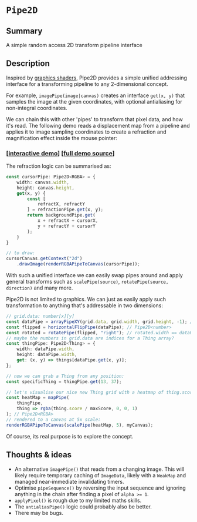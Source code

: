 # `Pipe2D`

## Summary

A simple random access 2D transform pipeline interface

## Description

Inspired by [graphics shaders](https://en.wikipedia.org/wiki/Shader), Pipe2D provides a simple unified addressing interface for a transforming pipeline to any 2-dimensional concept.

For example, `imagePipe(image|canvas)` creates an interface `get(x, y)` that samples the image at the given coordinates, with optional antialiasing for non-integral coordinates.

We can chain this with other 'pipes' to transform that pixel data, and how it's read. The following demo reads a displacement map from a pipeline and applies it to image sampling coordinates to create a refraction and magnification effect inside the mouse pointer:

### [[interactive demo](https://aleta.codes/pipe2d-demo/)] [[full demo source](./demo/src/main.ts)]

The refraction logic can be summarised as:

```ts
const cursorPipe: Pipe2D<RGBA> = {
	width: canvas.width,
	height: canvas.height,
	get(x, y) {
		const [
			refractX, refractY
		] = refractionPipe.get(x, y);
		return backgroundPipe.get(
			x + refractX + cursorX,
			y + refractY + cursorY
		);
	}
}

// to draw:
cursorCanvas.getContext("2d")
	.drawImage(renderRGBAPipeToCanvas(cursorPipe));
```
With such a unified interface we can easily swap pipes around and apply general transforms such as `scalePipe(source)`, `rotatePipe(source, direction)` and many more.

Pipe2D is not limited to graphics. We can just as easily apply such transformation to anything that's addressable in two dimensions:

```ts
// grid.data: number[x][y]
const dataPipe = arrayPipeXY(grid.data, grid.width, grid.height, -1); // Pipe2D<number>
const flipped = horizontalFlipPipe(dataPipe); // Pipe2D<number>
const rotated = rotatePipe(flipped, "right"); // rotated.width == dataPipe.height &v/v
// maybe the numbers in grid.data are indices for a Thing array?
const thingPipe: Pipe2D<Thing> = {
	width: dataPipe.width,
	height: dataPipe.width,
	get: (x, y) => things[dataPipe.get(x, y)];
};

// now we can grab a Thing from any position:
const specificThing = thingPipe.get(13, 37);

// let's visualise our nice new Thing grid with a heatmap of thing.score:
const heatMap = mapPipe(
	thingPipe,
	thing => rgba(thing.score / maxScore, 0, 0, 1)
); // Pipe2D<RGBA>
// rendered to a canvas at 5x scale:
renderRGBAPipeToCanvas(scalePipe(heatMap, 5), myCanvas);
```

Of course, its real purpose is to explore the concept.

## Thoughts & ideas

* An alternative `imagePipe()` that reads from a changing image. This will likely require temporary caching of `ImageData`, likely with a `WeakMap` and managed near-immediate invalidating timers.
* Optimise `pipeSequence()` by reversing the input sequence and ignoring anything in the chain after finding a pixel of `alpha >= 1`.
* `applyPixel()` is rough due to my limited maths skills.
* The `antialiasPipe()` logic could probably also be better.
* There may be bugs.
